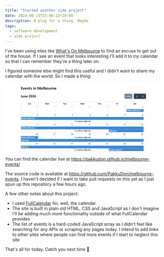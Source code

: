 ```yaml
---
title: "Started another side project"
date: 2024-06-15T23:08:22+10:00
description: A plug for a thing. Maybe
tags:
  - software development
  - side project
---
```


I've been using sites like [What's On Melbourne](https://whatson.melbourne.vic.gov.au/) to find an excuse to get out of the house. If I see an event that looks interesting I'll add it to my calendar so that I can remember they're a thing later on.

I figured someone else might find this useful and I didn't want to share my calendar with the world. So I made a thing:

![Screenshot of Melbourne Events calendar](images/screenshot.png)

You can find the calendar live at https://pakkudon.github.io/melbourne-events/

The source code is available at https://github.com/PakkuDon/melbourne-events. I haven't decided if I want to take pull requests on this yet as I just spun up this repository a few hours ago.

A few other notes about this project:
- I used [FullCalendar](https://fullcalendar.io/) for, well, the calendar
- The site is built in plain old HTML, CSS and JavaScript as I don't imagine I'll be adding much more functionality outside of what FullCalendar provides
- The list of events is a hard-coded JavaScript array as I didn't feel like searching for any APIs or scraping any pages today. I intend to add links to other sites where people can find more events if I start to neglect this site

That's all for today. Catch you next time 👋
